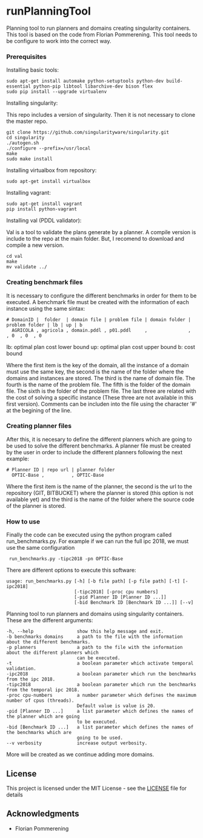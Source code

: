 # runPlanningTool

Planning tool to run planners and domains creating singularity containers. This tool is based on the code from Florian Pommerening. This tool needs to be configure to work into the correct way. 

### Prerequisites

Installing basic tools:

```
sudo apt-get install automake python-setuptools python-dev build-essential python-pip libtool libarchive-dev bison flex
sudo pip install --upgrade virtualenv 
```

Installing singularity:

This repo includes a version of singularity. Then it is not necessary to clone the master repo. 

```
git clone https://github.com/singularityware/singularity.git
cd singularity
./autogen.sh
./configure --prefix=/usr/local
make
sudo make install
```

Installing virtualbox from repository:

```
sudo apt-get install virtualbox
```

Installing vagrant:

```
sudo apt-get install vagrant
pip install python-vagrant
```

Installing val (PDDL validator):

Val is a tool to validate the plans generate by a planner. A compile version is include to the repo at the main folder. But, I recomend to download and compile a new version.

```
cd val
make
mv validate ../
```

### Creating benchmark files

It is necessary to configure the different benchmarks in order for them to be executed. A benchmark file must be created with the information of each instance using the same sintax:

```
# DomainID |  folder  | domain file | problem file | domain folder | problem folder | lb | up | b
  AGRICOLA , agricola , domain.pddl , p01.pddl     ,               ,                , 0  , 0  , 0
```
lb: optimal plan cost lower bound
up: optimal plan cost upper bound
b: cost bound

Where the first item is the key of the domain, all the instance of a domain must use the same key, the second is the name of the folder where the domains and instances are stored. The third is the name of domain file. The fourth is the name of the problem file. The fifth is the folder of the domain file. The sixth is the folder of the problem file. The last three are related with the cost of solving a specific instance (These three are not available in this first version). Comments can be includen into the file using the character '#' at the begining of the line.


### Creating planner files

After this, it is necesary to define the different planners which are going to be used to solve the different benchmarks. A planner file must be created by the user in order to include the different planners following the next example:

```
# Planner ID | repo url | planner folder
  OPTIC-Base ,          , OPTIC-Base
```

Where the first item is the name of the planner, the second is the url to the repository (GIT, BITBUCKET) where the planner is stored (this option is not available yet) and the third is the name of the folder where the source code of the planner is stored.


### How to use

Finally the code can be executed using the python program called run_benchmarks.py. For example if we can run the full ipc 2018, we must use the same configuration

```
 run_benchmarks.py -tipc2018 -pn OPTIC-Base
```

There are different options to execute this software:

```
usage: run_benchmarks.py [-h] [-b file path] [-p file path] [-t] [-ipc2018]
                         [-tipc2018] [-proc cpu numbers]
                         [-pid Planner ID [Planner ID ...]]
                         [-bid Benchmark ID [Benchmark ID ...]] [--v]

```

Planning tool to run planners and domains using singularity containers. These are the different arguments:
```
-h, --help                show this help message and exit.
-b benchmarks domains     a path to the file with the information about the different benchmarks.
-p planners               a path to the file with the information about the different planners which 
                          can be executed.
-t                        a boolean parameter which activate temporal validation.
-ipc2018                  a boolean parameter which run the benchmarks from the ipc 2018.
-tipc2018                 a boolean parameter which run the benchmarks from the temporal ipc 2018.
-proc cpu-numbers         a number parameter which defines the maximum number of cpus (threads). 
                          Default value is value is 20.
-pid [Planner ID ...]     a list parameter which defines the names of the planner which are going 
                          to be executed.
-bid [Benchmark ID ...]   a list parameter which defines the names of the benchmarks which are 
                          going to be used.
--v verbosity             increase output verbosity.
```

More will be created as we continue adding more domains.
## License

This project is licensed under the MIT License - see the [LICENSE](LICENSE) file for details

## Acknowledgments
* Florian Pommerening

